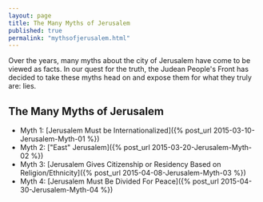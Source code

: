```yaml
---
layout: page
title: The Many Myths of Jerusalem
published: true
permalink: "mythsofjerusalem.html"
---
```


Over the years, many myths about the city of Jerusalem have come to be viewed as facts. In our quest for the truth, the Judean People's Front has decided to take these myths head on and expose them for what they truly are: lies.

## The Many Myths of Jerusalem

* Myth 1: [Jerusalem Must be Internationalized]({% post_url 2015-03-10-Jerusalem-Myth-01 %})
* Myth 2: ["East" Jerusalem]({% post_url 2015-03-20-Jerusalem-Myth-02 %})
* Myth 3: [Jerusalem Gives Citizenship or Residency Based on Religion/Ethnicity]({% post_url 2015-04-08-Jerusalem-Myth-03 %})
* Myth 4: [Jerusalem Must Be Divided For Peace]({% post_url 2015-04-30-Jerusalem-Myth-04 %})
